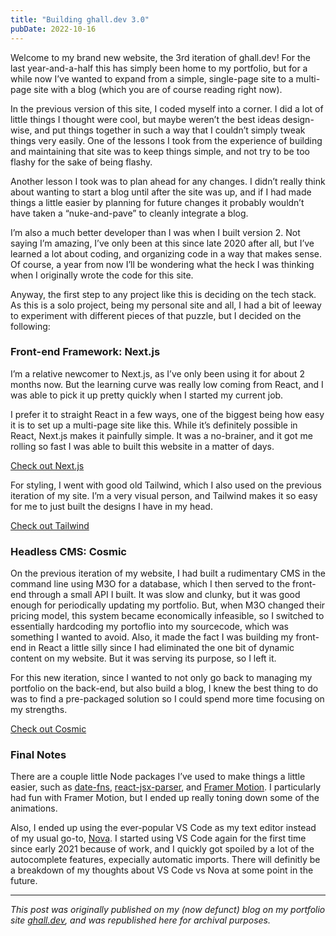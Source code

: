 ```yaml
---
title: "Building ghall.dev 3.0"
pubDate: 2022-10-16
---
```


Welcome to my brand new website, the 3rd iteration of ghall.dev! For the last year-and-a-half this has simply been home to my portfolio, but for a while now I’ve wanted to expand from a simple, single-page site to a multi-page site with a blog (which you are of course reading right now).

In the previous version of this site, I coded myself into a corner. I did a lot of little things I thought were cool, but maybe weren’t the best ideas design-wise, and put things together in such a way that I couldn’t simply tweak things very easily. One of the lessons I took from the experience of building and maintaining that site was to keep things simple, and not try to be too flashy for the sake of being flashy.

Another lesson I took was to plan ahead for any changes. I didn’t really think about wanting to start a blog until after the site was up, and if I had made things a little easier by planning for future changes it probably wouldn’t have taken a “nuke-and-pave” to cleanly integrate a blog.

I’m also a much better developer than I was when I built version 2. Not saying I’m amazing, I’ve only been at this since late 2020 after all, but I’ve learned a lot about coding, and organizing code in a way that makes sense. Of course, a year from now I’ll be wondering what the heck I was thinking when I originally wrote the code for this site.

Anyway, the first step to any project like this is deciding on the tech stack. As this is a solo project, being my personal site and all, I had a bit of leeway to experiment with different pieces of that puzzle, but I decided on the following:

### Front-end Framework: Next.js

I’m a relative newcomer to Next.js, as I’ve only been using it for about 2 months now. But the learning curve was really low coming from React, and I was able to pick it up pretty quickly when I started my current job.

I prefer it to straight React in a few ways, one of the biggest being how easy it is to set up a multi-page site like this. While it’s definitely possible in React, Next.js makes it painfully simple. It was a no-brainer, and it got me rolling so fast I was able to built this website in a matter of days.

[Check out Next.js](https://nextjs.org/)

For styling, I went with good old Tailwind, which I also used on the previous iteration of my site. I’m a very visual person, and Tailwind makes it so easy for me to just built the designs I have in my head.

[Check out Tailwind](https://tailwindcss.com/)

### Headless CMS: Cosmic

On the previous iteration of my website, I had built a rudimentary CMS in the command line using M3O for a database, which I then served to the front-end through a small API I built. It was slow and clunky, but it was good enough for periodically updating my portfolio. But, when M3O changed their pricing model, this system became economically infeasible, so I switched to essentially hardcoding my portoflio into my sourcecode, which was something I wanted to avoid. Also, it made the fact I was building my front-end in React a little silly since I had eliminated the one bit of dynamic content on my website. But it was serving its purpose, so I left it.

For this new iteration, since I wanted to not only go back to managing my portfolio on the back-end, but also build a blog, I knew the best thing to do was to find a pre-packaged solution so I could spend more time focusing on my strengths.

[Check out Cosmic](https://www.cosmicjs.com/)

### Final Notes

There are a couple little Node packages I’ve used to make things a little easier, such as [date-fns](https://date-fns.org/), [react-jsx-parser](https://github.com/TroyAlford/react-jsx-parser), and [Framer Motion](https://www.framer.com/motion/). I particularly had fun with Framer Motion, but I ended up really toning down some of the animations.

Also, I ended up using the ever-popular VS Code as my text editor instead of my usual go-to, [Nova](https://nova.app/). I started using VS Code again for the first time since early 2021 because of work, and I quickly got spoiled by a lot of the autocomplete features, expecially automatic imports. There will definitly be a breakdown of my thoughts about VS Code vs Nova at some point in the future.

---

_This post was originally published on my (now defunct) blog on my portfolio site [ghall.dev](https://ghall.dev), and was republished here for archival purposes._
